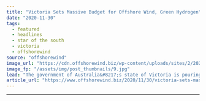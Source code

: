 ```yaml
---
title: "Victoria Sets Massive Budget for Offshore Wind, Green Hydrogen"
date: "2020-11-30"
tags: 
  - featured
  - headlines
  - star of the south
  - victoria
  - offshorewind
source: "offshorewind"
image_url: "https://cdn.offshorewind.biz/wp-content/uploads/sites/2/2020/11/30101003/Star-of-the-South.jpg"
image_fp: "/assets/img/post_thumbnails/9.jpg"
lead: "The government of Australia&#8217;s state of Victoria is pouring the first AUD 108 million"
article_url: "https://www.offshorewind.biz/2020/11/30/victoria-sets-massive-budget-for-offshore-wind-green-hydrogen/"
---
```


---

